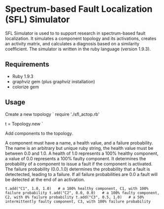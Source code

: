 Spectrum-based Fault Localization (SFL) Simulator
=================================================

SFL Simulator is used to to support research in spectrum-based fault localization. It simulates a component topology and its activations, creates an activity matrix, and calculates a diagnosis based on a similarity coefficient. The simulator is written in the ruby language (version 1.9.3). 

Requirements
------------
*   Ruby 1.9.3
*   graphviz gem (plus graphviz installation)
*   colorize gem

Usage
-----

Create a new topology 
`
require './sfl_actop.rb'

t = Topology.new
`

Add components to the topology. 

A component must have a name, a health value, and a failure probability. The name is an arbitrary but unique ruby string, the health value must be between 0.0 and 1.0. A health of 1.0 represents a 100% healthy component, a value of 0.0 represents a 100% faulty component. It determines the probability of a component to issue a fault if the component is activated. The failure probability (0.0..1.0) determines the probability that a fault is detectected, leading to a failure. If all failure probabilities are 0.0 a fault will be detected at the end of an activation.

`
t.add("C1", 1.0, 1.0)   # a 100% healthy component, C1, with 100% failure probability
t.add("C2", 0.0, 0.0)   # a 100% faulty component, C2, with 0% failure probability
t.add("C3", 0.5, 1.0)   # a 50% intermittently faulty component, C3, with 100% failure probability 
`
